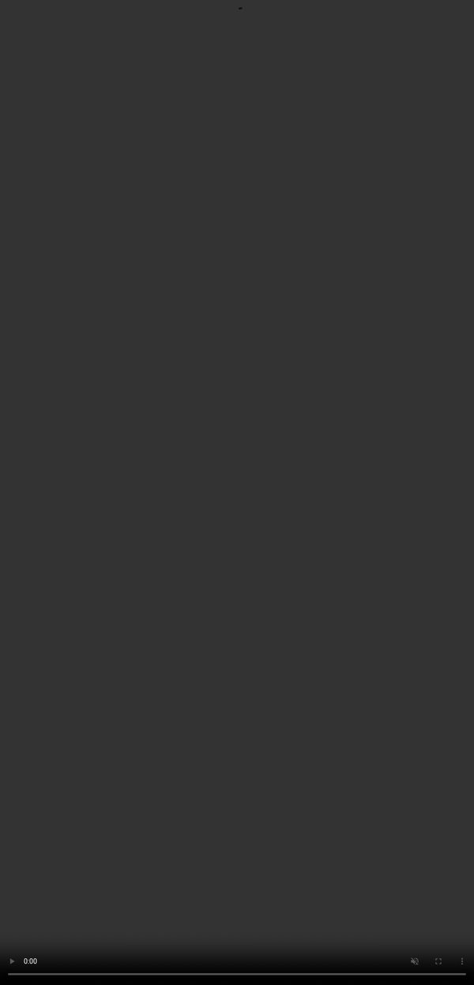 # Footprint_Record
這是一個足跡紀錄的APP，他可以用來記錄使用者去過哪些地方。
<div style="display: flex; justify-content: space-between;">
  <div style="flex: 1; margin-right: 10px;">    
    <video style="position: absolute; top: 0; left: 0; width: 100%; height: 100%;" autoplay loop muted playsinline>
      <source src="[/demo/註冊帳號.mp4](https://github.com/Lcwei-0708/Footprint_Record/blob/main/demo/%E8%A8%BB%E5%86%8A%E5%B8%B3%E8%99%9F.mp4)" type="video/mp4">
    </video>
    <p style="text-align: center;">註冊帳號</p>
  </div>
  <div style="flex: 1; margin-right: 10px;">    
    <video style="position: absolute; top: 0; left: 0; width: 100%; height: 100%;" autoplay loop muted playsinline>
      <source src="[/demo/註冊帳號.mp4](https://github.com/Lcwei-0708/Footprint_Record/blob/main/demo/%E8%A8%BB%E5%86%8A%E5%B8%B3%E8%99%9F.mp4)" type="video/mp4">
    </video>
    <p style="text-align: center;">註冊帳號</p>
  </div>
  <div style="flex: 1; margin-right: 10px;">    
    <video style="position: absolute; top: 0; left: 0; width: 100%; height: 100%;" autoplay loop muted playsinline>
      <source src="[/demo/註冊帳號.mp4](https://github.com/Lcwei-0708/Footprint_Record/blob/main/demo/%E8%A8%BB%E5%86%8A%E5%B8%B3%E8%99%9F.mp4)" type="video/mp4">
    </video>
    <p style="text-align: center;">註冊帳號</p>
  </div>
</div>
